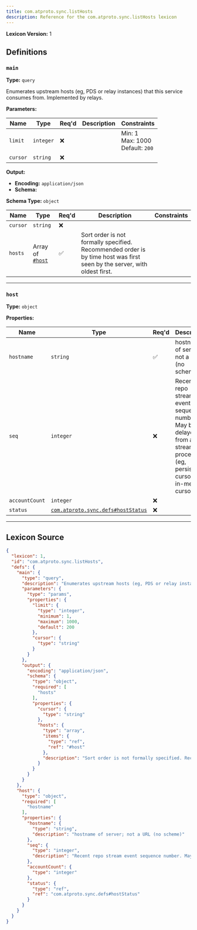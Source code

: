 ```yaml
---
title: com.atproto.sync.listHosts
description: Reference for the com.atproto.sync.listHosts lexicon
---
```

**Lexicon Version:** 1

## Definitions

<a name="main"></a>
### `main`

**Type:** `query`

Enumerates upstream hosts (eg, PDS or relay instances) that this service consumes from. Implemented by relays.

**Parameters:**

| Name | Type | Req'd  | Description | Constraints |
|------|------|----------|-------------|-------------|
| `limit` | `integer` | ❌  |  | Min: 1<br/>Max: 1000<br/>Default: `200` |
| `cursor` | `string` | ❌  |  |  |
**Output:**

- **Encoding:** `application/json`
- **Schema:**

**Schema Type:** `object`

| Name | Type | Req'd  | Description | Constraints |
|------|------|----------|-------------|-------------|
| `cursor` | `string` | ❌  |  |  |
| `hosts` | Array of [`#host`](#host) | ✅  | Sort order is not formally specified. Recommended order is by time host was first seen by the server, with oldest first. |  |

---

<a name="host"></a>
### `host`

**Type:** `object`

**Properties:**

| Name | Type | Req'd  | Description | Constraints |
|------|------|----------|-------------|-------------|
| `hostname` | `string` | ✅  | hostname of server; not a URL (no scheme) |  |
| `seq` | `integer` | ❌  | Recent repo stream event sequence number. May be delayed from actual stream processing (eg, persisted cursor not in-memory cursor). |  |
| `accountCount` | `integer` | ❌  |  |  |
| `status` | [`com.atproto.sync.defs#hostStatus`](lexicons/com/atproto/sync/defs#hostStatus) | ❌  |  |  |

---

## Lexicon Source
```json
{
  "lexicon": 1,
  "id": "com.atproto.sync.listHosts",
  "defs": {
    "main": {
      "type": "query",
      "description": "Enumerates upstream hosts (eg, PDS or relay instances) that this service consumes from. Implemented by relays.",
      "parameters": {
        "type": "params",
        "properties": {
          "limit": {
            "type": "integer",
            "minimum": 1,
            "maximum": 1000,
            "default": 200
          },
          "cursor": {
            "type": "string"
          }
        }
      },
      "output": {
        "encoding": "application/json",
        "schema": {
          "type": "object",
          "required": [
            "hosts"
          ],
          "properties": {
            "cursor": {
              "type": "string"
            },
            "hosts": {
              "type": "array",
              "items": {
                "type": "ref",
                "ref": "#host"
              },
              "description": "Sort order is not formally specified. Recommended order is by time host was first seen by the server, with oldest first."
            }
          }
        }
      }
    },
    "host": {
      "type": "object",
      "required": [
        "hostname"
      ],
      "properties": {
        "hostname": {
          "type": "string",
          "description": "hostname of server; not a URL (no scheme)"
        },
        "seq": {
          "type": "integer",
          "description": "Recent repo stream event sequence number. May be delayed from actual stream processing (eg, persisted cursor not in-memory cursor)."
        },
        "accountCount": {
          "type": "integer"
        },
        "status": {
          "type": "ref",
          "ref": "com.atproto.sync.defs#hostStatus"
        }
      }
    }
  }
}
```
